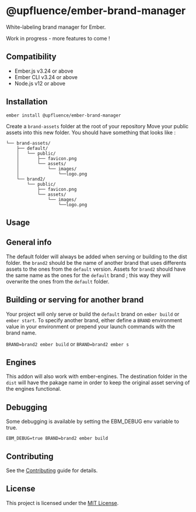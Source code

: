 @upfluence/ember-brand-manager
==============================================================================

White-labeling brand manager for Ember.

Work in progress - more features to come !

Compatibility
------------------------------------------------------------------------------

* Ember.js v3.24 or above
* Ember CLI v3.24 or above
* Node.js v12 or above


Installation
------------------------------------------------------------------------------

```
ember install @upfluence/ember-brand-manager
```

Create a `brand-assets` folder at the root of your repository
Move your public assets into this new folder. You should have something that looks like :
```shell
└── brand-assets/
    ├── default/
    │   └── public/
    │       ├── favicon.png
    │       └── assets/
    │           └── images/
    │               └──logo.png
    └── brand2/
        └── public/
            ├── favicon.png
            └── assets/
                └── images/
                    └──logo.png
```

Usage
------------------------------------------------------------------------------

## General info
The default folder will always be added when serving or building to the dist folder.
the `brand2` should be the name of another brand that uses differents assets to the ones from the `default` version. 
Assets for `brand2` should have the same name as the ones for the `default` brand ; this way they will overwrite the ones from the `default` folder.

## Building or serving for another brand
Your project will only serve or build the `default` brand on `ember build` or `ember start`.
To specify another brand, either define a `BRAND` environment value in your environment or prepend your launch commands with the brand name.

`BRAND=brand2 ember build`
or
`BRAND=brand2 ember s`

## Engines
This addon will also work with ember-engines. The destination folder in the `dist` will have the pakage name in order to keep the original asset serving of the engines functional.

## Debugging
Some debugging is available by setting the EBM_DEBUG env variable to true.

`EBM_DEBUG=true BRAND=brand2 ember build`

Contributing
------------------------------------------------------------------------------

See the [Contributing](CONTRIBUTING.md) guide for details.


License
------------------------------------------------------------------------------

This project is licensed under the [MIT License](LICENSE.md).
